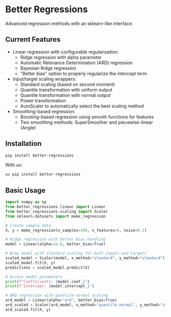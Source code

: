 # Better Regressions

Advanced regression methods with an sklearn-like interface.

## Current Features

- Linear regression with configurable regularization:
  - Ridge regression with alpha parameter
  - Automatic Relevance Determination (ARD) regression
  - Bayesian Ridge regression
  - "Better bias" option to properly regularize the intercept term
- Input/target scaling wrappers:
  - Standard scaling (based on second moment)
  - Quantile transformation with uniform output
  - Quantile transformation with normal output
  - Power transformation
  - AutoScaler to automatically select the best scaling method
- Smoothing-based regression:
  - Boosting-based regression using smooth functions for features
  - Two smoothing methods: SuperSmoother and piecewise-linear (Angle)

## Installation

```bash
pip install better-regressions
```

With uv:
```bash
uv pip install better-regressions
```

## Basic Usage

```python
import numpy as np
from better_regressions.linear import Linear
from better_regressions.scaling import Scaler
from sklearn.datasets import make_regression

# Create sample data
X, y = make_regression(n_samples=100, n_features=5, noise=0.1)

# Ridge regression with better bias handling
model = Linear(alpha=1e-6, better_bias=True)

# Wrap model with standard scaling for both inputs and targets
scaled_model = Scaler(model, x_method="standard", y_method="standard")
scaled_model.fit(X, y)
predictions = scaled_model.predict(X)

# Access model parameters
print(f"Coefficients: {model.coef_}")
print(f"Intercept: {model.intercept_}")

# ARD regression with quantile-normal scaling
ard_model = Linear(alpha="ard", better_bias=True)
ard_scaled = Scaler(ard_model, x_method="quantile-normal", y_method="standard")
ard_scaled.fit(X, y)
```
